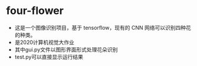 # four-flower
- 这是一个图像识别项目，基于 tensorflow，现有的 CNN 网络可以识别四种花的种类。
- 是2020计算机视觉大作业
- 其中gui.py文件以图形界面形式处理花朵识别
- test.py可以直接显示运行结果
